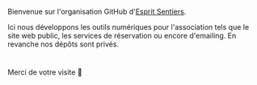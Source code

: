 Bienvenue sur l'organisation GitHub d'[Esprit Sentiers](https://www.esprit-sentiers.fr).

Ici nous développons les outils numériques pour l'association tels que le site web public, les services de réservation ou encore d'emailing. En revanche nos dépôts sont privés.

#
Merci de votre visite 👋
